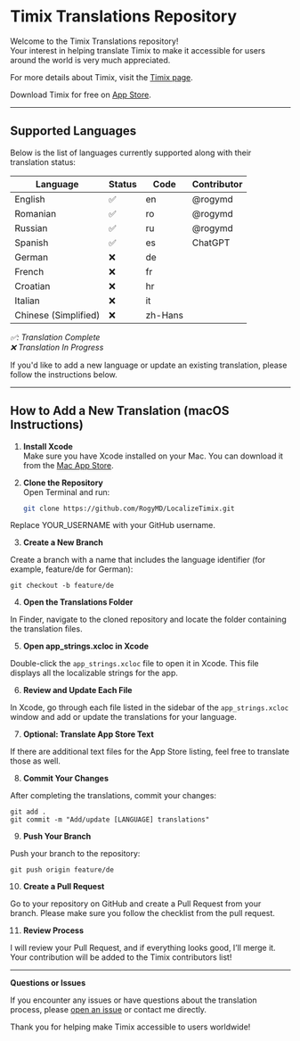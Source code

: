 # Timix Translations Repository

Welcome to the Timix Translations repository!  
Your interest in helping translate Timix to make it accessible for users around the world is very much appreciated.

For more details about Timix, visit the [Timix page](https://rogy.app/timix).

Download Timix for free on [App Store](https://apps.apple.com/app/id6477807870).

---

## Supported Languages

Below is the list of languages currently supported along with their translation status:

| Language             | Status | Code    | Contributor |
| -------------------- | ------ | ------- | ----------- |
| English              | ✅      | en      | @rogymd     |
| Romanian             | ✅      | ro      | @rogymd     |
| Russian              | ✅      | ru      | @rogymd     |
| Spanish              | ✅      | es      | ChatGPT     |
| German               | ❌      | de      |             |
| French               | ❌      | fr      |             |
| Croatian             | ❌      | hr      |             |
| Italian              | ❌      | it      |             |
| Chinese (Simplified) | ❌      | zh-Hans |             |

*✅: Translation Complete*  
*❌ Translation In Progress*

If you'd like to add a new language or update an existing translation, please follow the instructions below.

---

## How to Add a New Translation (macOS Instructions)

1. **Install Xcode**  
   Make sure you have Xcode installed on your Mac. You can download it from the [Mac App Store](hhttps://apps.apple.com/app/xcode/id497799835).

2. **Clone the Repository**  
   Open Terminal and run:
   ```bash
   git clone https://github.com/RogyMD/LocalizeTimix.git
   ```

Replace YOUR_USERNAME with your GitHub username.

3. **Create a New Branch**

Create a branch with a name that includes the language identifier (for example, feature/de for German):

```
git checkout -b feature/de
```

4. **Open the Translations Folder**

In Finder, navigate to the cloned repository and locate the folder containing the translation files.

5. **Open app_strings.xcloc in Xcode**

Double-click the `app_strings.xcloc` file to open it in Xcode. This file displays all the localizable strings for the app.

6. **Review and Update Each File**

In Xcode, go through each file listed in the sidebar of the `app_strings.xcloc` window and add or update the translations for your language.

7. **Optional: Translate App Store Text**

If there are additional text files for the App Store listing, feel free to translate those as well.

8. **Commit Your Changes**

After completing the translations, commit your changes:

```
git add .
git commit -m "Add/update [LANGUAGE] translations"
```

9. **Push Your Branch**

Push your branch to the repository:

```
git push origin feature/de
```

10. **Create a Pull Request**

Go to your repository on GitHub and create a Pull Request from your branch. Please make sure you follow the checklist from the pull request.

11. **Review Process**

I will review your Pull Request, and if everything looks good, I’ll merge it. Your contribution will be added to the Timix contributors list!

---

**Questions or Issues**

If you encounter any issues or have questions about the translation process, please [open an issue](https://github.com/RogyMD/LocalizeTimix/issues) or contact me directly.

Thank you for helping make Timix accessible to users worldwide!
